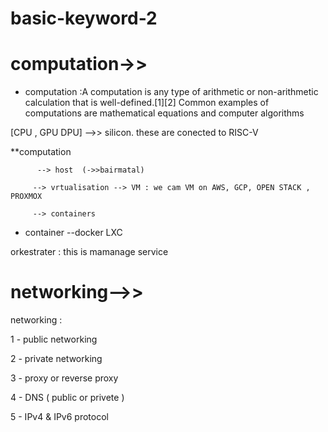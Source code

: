 # basic-keyword-2
# computation->>
* computation :A computation is any type of arithmetic or non-arithmetic calculation that is well-defined.[1][2] Common examples of computations are mathematical equations and computer algorithms
 
[CPU , GPU DPU] -->> silicon. these are conected to RISC-V

**computation 

          --> host  (->>bairmatal)

         --> vrtualisation --> VM : we cam VM on AWS, GCP, OPEN STACK , PROXMOX
            
         --> containers
            
* container --docker LXC

orkestrater : this is mamanage service

  # networking-->>
  networking : 
  
  1 - public networking

  2 - private networking
  
  3 - proxy or reverse proxy

  4 - DNS ( public or privete )

5 - IPv4 & IPv6 protocol
  
